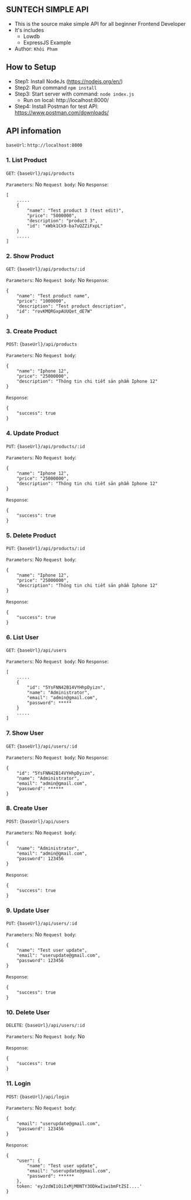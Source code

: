 ## SUNTECH SIMPLE API
- This is the source make simple API for all beginner Frontend Developer
- It's includes
    - Lowdb
    - ExpressJS Example
- Author: `Khôi Pham`

## How to Setup
- Step1: Install NodeJs (https://nodejs.org/en/)
- Step2: Run command ```npm install```
- Step3: Start server with command: ```node index.js```
    - Run on local: http://localhost:8000/
- Step4: Install Postman for test API: https://www.postman.com/downloads/

## API infomation
`baseUrl`: `http://localhost:8000`
### 1. List Product

`GET`: `{baseUrl}/api/products`

`Parameters`: No
`Request body`: No
`Response`:
```
[
    .....
    {
        "name": "Test product 3 (test edit)",
        "price": "5000000",
        "description": "product 3",
        "id": "xWbk1Ck9-ba7uQZZiFxpL"
    }
    .....
]
```

### 2. Show Product

`GET`: `{baseUrl}/api/products/:id`

`Parameters`: No
`Request body`: No
`Response`:
```
{
    "name": "Test product name",
    "price": "1000000",
    "description": "Test product description",
    "id": "rovKMQRGxpAUUQet_dE7W"
}
```

### 3. Create Product

`POST`: `{baseUrl}/api/products`

`Parameters`: No
`Request body`:
```
{
    "name": "Iphone 12",
    "price": "25000000",
    "description": "Thông tin chi tiết sản phẩm Iphone 12"
}
```
`Response`:
```
{
    "success": true
}
```

### 4. Update Product

`PUT`: `{baseUrl}/api/products/:id`

`Parameters`: No
`Request body`:
```
{
    "name": "Iphone 12",
    "price": "25000000",
    "description": "Thông tin chi tiết sản phẩm Iphone 12"
}
```
`Response`:
```
{
    "success": true
}
```

### 5. Delete Product

`PUT`: `{baseUrl}/api/products/:id`

`Parameters`: No
`Request body`:
```
{
    "name": "Iphone 12",
    "price": "25000000",
    "description": "Thông tin chi tiết sản phẩm Iphone 12"
}
```
`Response`:
```
{
    "success": true
}
```

### 6. List User

`GET`: `{baseUrl}/api/users`

`Parameters`: No
`Request body`: No
`Response`:
```
[
    .....
    {
        "id": "5YsFNN42B14VYHhpDyizn",
        "name": "Administrator",
        "email": "admin@gmail.com",
        "password": *****
    }
    .....
]
```

### 7. Show User

`GET`: `{baseUrl}/api/users/:id`

`Parameters`: No
`Request body`: No
`Response`:
```
{
    "id": "5YsFNN42B14VYHhpDyizn",
    "name": "Administrator",
    "email": "admin@gmail.com",
    "password": ******
}
```

### 8. Create User

`POST`: `{baseUrl}/api/users`

`Parameters`: No
`Request body`:
```
{
    "name": "Administrator",
    "email": "admin@gmail.com",
    "password": 123456
}
```

`Response`:
```
{
    "success": true
}
```

### 9. Update User

`PUT`: `{baseUrl}/api/users/:id`

`Parameters`: No
`Request body`:
```
{
    "name": "Test user update",
    "email": "userupdate@gmail.com",
    "password": 123456
}
```

`Response`:
```
{
    "success": true
}
```

### 10. Delete User

`DELETE`: `{baseUrl}/api/users/:id`

`Parameters`: No
`Request body`: No

`Response`:
```
{
    "success": true
}
```

### 11. Login

`POST`: `{baseUrl}/api/login`

`Parameters`: No
`Request body`:
```
{
    "email": "userupdate@gmail.com",
    "password": 123456
}
```

`Response`:
```
{
    "user": {
        "name": "Test user update",
        "email": "userupdate@gmail.com",
        "password": ******
    },
    token: 'eyJzdWIiOiIxMjM0NTY3ODkwIiwibmFtZSI....'
}
```